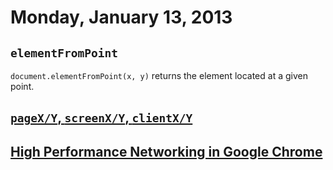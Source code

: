 # Monday, January 13, 2013

## `elementFromPoint`

`document.elementFromPoint(x, y)` returns the element located at a given point.

## [`pageX/Y`, `screenX/Y`, `clientX/Y`](http://stackoverflow.com/questions/6073505/what-is-the-difference-between-screenx-y-clientx-y-and-pagex-y)

## [High Performance Networking in Google Chrome](http://www.igvita.com/posa/high-performance-networking-in-google-chrome/)

